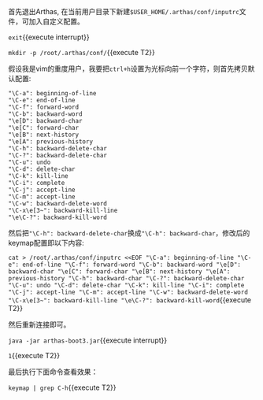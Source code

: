
首先退出Arthas, 在当前用户目录下新建`$USER_HOME/.arthas/conf/inputrc`文件，可加入自定义配置。

`exit`{{execute interrupt}}

`mkdir -p /root/.arthas/conf/`{{execute T2}}

假设我是vim的重度用户，我要把`ctrl+h`设置为光标向前一个字符，则首先拷贝默认配置:

```text
"\C-a": beginning-of-line
"\C-e": end-of-line
"\C-f": forward-word
"\C-b": backward-word
"\e[D": backward-char
"\e[C": forward-char
"\e[B": next-history
"\e[A": previous-history
"\C-h": backward-delete-char
"\C-?": backward-delete-char
"\C-u": undo
"\C-d": delete-char
"\C-k": kill-line
"\C-i": complete
"\C-j": accept-line
"\C-m": accept-line
"\C-w": backward-delete-word
"\C-x\e[3~": backward-kill-line
"\e\C-?": backward-kill-word
```

然后把`"\C-h": backward-delete-char`换成`"\C-h": backward-char`，修改后的keymap配置即以下内容:

`cat > /root/.arthas/conf/inputrc <<EOF
"\C-a": beginning-of-line
"\C-e": end-of-line
"\C-f": forward-word
"\C-b": backward-word
"\e[D": backward-char
"\e[C": forward-char
"\e[B": next-history
"\e[A": previous-history
"\C-h": backward-char
"\C-?": backward-delete-char
"\C-u": undo
"\C-d": delete-char
"\C-k": kill-line
"\C-i": complete
"\C-j": accept-line
"\C-m": accept-line
"\C-w": backward-delete-word
"\C-x\e[3~": backward-kill-line
"\e\C-?": backward-kill-word`{{execute T2}}

然后重新连接即可。

`java -jar arthas-boot3.jar`{{execute interrupt}}

`1`{{execute T2}}

最后执行下面命令查看效果：

`keymap | grep C-h`{{execute T2}}